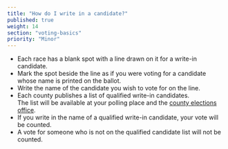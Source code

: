```yaml
---
title: "How do I write in a candidate?"
published: true
weight: 14
section: "voting-basics"
priority: "Minor"
---
```


- Each race has a blank spot with a line drawn on it for a write-in candidate.
- Mark the spot beside the line as if you were voting for a candidate whose name is printed on the ballot.
- Write the name of the candidate you wish to vote for on the line.
- Each county publishes a list of qualified write-in candidates.  
	The list will be available at your polling place and the [county elections office](http://www.sos.ca.gov/elections/voting-resources/county-elections-offices).  
- If you write in the name of a qualified write-in candidate, your vote will be counted.
- A vote for someone who is not on the qualified candidate list will not be counted.

